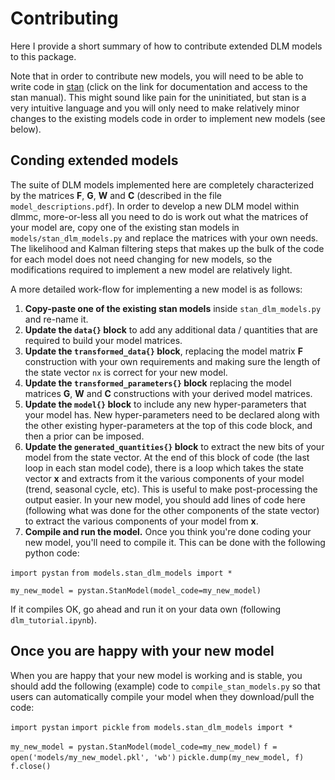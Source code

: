 # Contributing

Here I provide a short summary of how to contribute extended DLM models to this package. 

Note that in order to contribute new models, you will need to be able to write code in [stan](https://mc-stan.org) (click on the link for documentation and access to the stan manual). This might sound like pain for the uninitiated, but stan is a very intuitive language and you will only need to make relatively minor changes to the existing models code in order to implement new models (see below).

## Conding extended models

The suite of DLM models implemented here are completely characterized by the matrices **F**, **G**, **W** and **C** (described in the file `model_descriptions.pdf`). In order to develop a new DLM model within dlmmc, more-or-less all you need to do is work out what the matrices of your model are, copy one of the existing stan models in `models/stan_dlm_models.py` and replace the matrices with your own needs. The likelihood and Kalman filtering steps that makes up the bulk of the code for each model does not need changing for new models, so the modifications required to implement a new model are relatively light.

A more detailed work-flow for implementing a new model is as follows:

1. **Copy-paste one of the existing stan models** inside `stan_dlm_models.py` and re-name it.
2. **Update the `data{}` block** to add any additional data / quantities that are required to build your model matrices.
3. **Update the `transformed_data{}` block**, replacing the model matrix **F** construction with your own requirements and making sure the length of the state vector `nx` is correct for your new model.
4. **Update the `transformed_parameters{}` block** replacing the model matrices **G**, **W** and **C** constructions with your derived model matrices.
5. **Update the `model{}` block** to include any new hyper-parameters that your model has. New hyper-parameters need to be declared along with the other existing hyper-parameters at the top of this code block, and then a prior can be imposed.
6. **Update the `generated_quantities{}` block** to extract the new bits of your model from the state vector. At the end of this block of code (the last loop in each stan model code), there is a loop which takes the state vector **x** and extracts from it the various components of your model (trend, seasonal cycle, etc). This is useful to make post-processing the output easier. In your new model, you should add lines of code here (following what was done for the other components of the state vector) to extract the various components of your model from **x**.
7. **Compile and run the model.** Once you think you're done coding your new model, you'll need to compile it. This can be done with the following python code:

`import pystan`
`from models.stan_dlm_models import *`

`my_new_model = pystan.StanModel(model_code=my_new_model)`

If it compiles OK, go ahead and run it on your data own (following `dlm_tutorial.ipynb`).

## Once you are happy with your new model

When you are happy that your new model is working and is stable, you should add the following (example) code to `compile_stan_models.py` so that users can automatically compile your model when they download/pull the code:

`import pystan`
`import pickle`
`from models.stan_dlm_models import *`

`my_new_model = pystan.StanModel(model_code=my_new_model)`
`f = open('models/my_new_model.pkl', 'wb')`
`pickle.dump(my_new_model, f)`
`f.close()`

